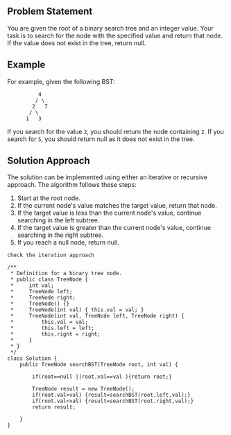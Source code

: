 
## Problem Statement

You are given the root of a binary search tree and an integer value. Your task is to search for the node with the specified value and return that node. If the value does not exist in the tree, return null.

## Example

For example, given the following BST:
```
          4 
         / \ 
        2   7 
       / \ 
      1   3
```

If you search for the value `2`, you should return the node containing `2`. If you search for `5`, you should return null as it does not exist in the tree.

## Solution Approach

The solution can be implemented using either an iterative or recursive approach. The algorithm follows these steps:

1. Start at the root node.
2. If the current node's value matches the target value, return that node.
3. If the target value is less than the current node's value, continue searching in the left subtree.
4. If the target value is greater than the current node's value, continue searching in the right subtree.
5. If you reach a null node, return null.

```
check the iteration approach
```

```
/**
 * Definition for a binary tree node.
 * public class TreeNode {
 *     int val;
 *     TreeNode left;
 *     TreeNode right;
 *     TreeNode() {}
 *     TreeNode(int val) { this.val = val; }
 *     TreeNode(int val, TreeNode left, TreeNode right) {
 *         this.val = val;
 *         this.left = left;
 *         this.right = right;
 *     }
 * }
 */
class Solution {
    public TreeNode searchBST(TreeNode root, int val) {

        if(root==null ||root.val==val ){return root;}

        TreeNode result = new TreeNode();
        if(root.val>val) {result=searchBST(root.left,val);}
        if(root.val<val) {result=searchBST(root.right,val);}
        return result;

    }
}
```

